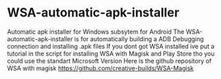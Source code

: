 # WSA-automatic-apk-installer
Automatic apk installer for Windows subsytem for Android
The WSA-automatic-apk-installer is for automatically building a ADB Debugging connection and installing .apk files
If you dont got WSA installed ive put a tutorial in the script for installing WSA with Magisk and Play Store tho you could use the standart Microsoft Version
Here is the github repository of WSA with magisk https://github.com/creative-builds/WSA-Magisk
